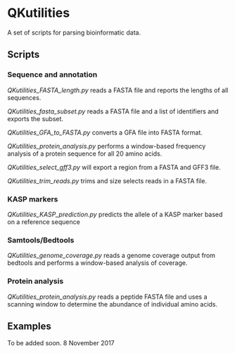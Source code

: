 # QKutilities
A set of scripts for parsing bioinformatic data.

## Scripts
### Sequence and annotation
*QKutilities_FASTA_length.py* reads a FASTA file and reports the lengths of all sequences.

*QKutilities_fasta_subset.py* reads a FASTA file and a list of identifiers and exports the subset.

*QKutilities_GFA_to_FASTA.py* converts a GFA file into FASTA format.

*QKutilities_protein_analysis.py* performs a window-based frequency analysis of a protein sequence for all 20 amino acids.

*QKutilities_select_gff3.py* will export a region from a FASTA and GFF3 file.

*QKutilities_trim_reads.py* trims and size selects reads in a FASTA file.

### KASP markers
*QKutilities_KASP_prediction.py* predicts the allele of a KASP marker based on a reference sequence

### Samtools/Bedtools
*QKutilities_genome_coverage.py* reads a genome coverage output from bedtools and performs a window-based analysis of coverage.

### Protein analysis
*QKutilities_protein_analysis.py* reads a peptide FASTA file and uses a scanning window to determine the abundance of individual amino acids.

## Examples
To be added soon. 8 November 2017
